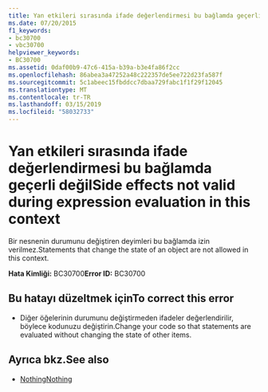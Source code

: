 ```yaml
---
title: Yan etkileri sırasında ifade değerlendirmesi bu bağlamda geçerli değil
ms.date: 07/20/2015
f1_keywords:
- bc30700
- vbc30700
helpviewer_keywords:
- BC30700
ms.assetid: 0daf00b9-47c6-415a-b39a-b3e4fa86f2cc
ms.openlocfilehash: 86abea3a47252a48c222357de5ee722d23fa587f
ms.sourcegitcommit: 5c1abeec15fbddcc7dbaa729fabc1f1f29f12045
ms.translationtype: MT
ms.contentlocale: tr-TR
ms.lasthandoff: 03/15/2019
ms.locfileid: "58032733"
---
```

# <a name="side-effects-not-valid-during-expression-evaluation-in-this-context"></a><span data-ttu-id="b1641-102">Yan etkileri sırasında ifade değerlendirmesi bu bağlamda geçerli değil</span><span class="sxs-lookup"><span data-stu-id="b1641-102">Side effects not valid during expression evaluation in this context</span></span>
<span data-ttu-id="b1641-103">Bir nesnenin durumunu değiştiren deyimleri bu bağlamda izin verilmez.</span><span class="sxs-lookup"><span data-stu-id="b1641-103">Statements that change the state of an object are not allowed in this context.</span></span>  
  
 <span data-ttu-id="b1641-104">**Hata Kimliği:** BC30700</span><span class="sxs-lookup"><span data-stu-id="b1641-104">**Error ID:** BC30700</span></span>  
  
## <a name="to-correct-this-error"></a><span data-ttu-id="b1641-105">Bu hatayı düzeltmek için</span><span class="sxs-lookup"><span data-stu-id="b1641-105">To correct this error</span></span>  
  
-   <span data-ttu-id="b1641-106">Diğer öğelerinin durumunu değiştirmeden ifadeler değerlendirilir, böylece kodunuzu değiştirin.</span><span class="sxs-lookup"><span data-stu-id="b1641-106">Change your code so that statements are evaluated without changing the state of other items.</span></span>  
  
## <a name="see-also"></a><span data-ttu-id="b1641-107">Ayrıca bkz.</span><span class="sxs-lookup"><span data-stu-id="b1641-107">See also</span></span>

- [<span data-ttu-id="b1641-108">Nothing</span><span class="sxs-lookup"><span data-stu-id="b1641-108">Nothing</span></span>](../../visual-basic/language-reference/nothing.md)
